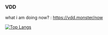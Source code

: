 ### VDD

what i am doing now? : https://vdd.monster/now


[![Top Langs](https://github-readme-stats.vercel.app/api/top-langs/?username=numbercutter)](https://github.com/anuraghazra/github-readme-stats)
